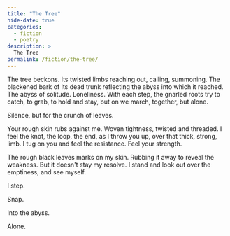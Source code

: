 ```yaml
---
title: "The Tree"
hide-date: true
categories:
  - fiction
  - poetry
description: >
  The Tree
permalink: /fiction/the-tree/
---
```

The tree beckons.
Its twisted limbs reaching out,
calling,
summoning.
The blackened bark of its dead trunk
reflecting the abyss into which it reached.
The abyss of solitude.
Loneliness.
With each step, the gnarled roots try to catch,
to grab,
to hold and stay,
but on we march,
together,
but alone.

Silence, but for the crunch of leaves.

Your rough skin rubs against me.
Woven tightness,
twisted and threaded.
I feel the knot,
the loop,
the end,
as I throw you up, over that thick, strong, limb.
I tug on you and feel the resistance.
Feel your strength.

The rough black leaves marks on my skin.
Rubbing it away to reveal the weakness.
But it doesn't stay my resolve.
I stand and look out over the emptiness, and see myself.

I step.

Snap.

Into the abyss.

Alone.
